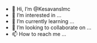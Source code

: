 - 👋 Hi, I’m @Kesavanslmc
- 👀 I’m interested in ...
- 🌱 I’m currently learning ...
- 💞️ I’m looking to collaborate on ...
- 📫 How to reach me ...

<!---
Kesavanslmc/Kesavanslmc is a ✨ special ✨ repository because its `README.md` (this file) appears on your GitHub profile.
You can click the Preview link to take a look at your changes.
--->
